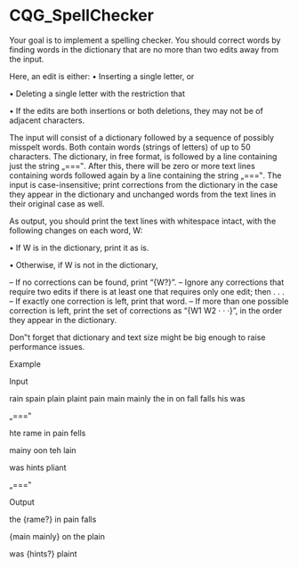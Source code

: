 # CQG_SpellChecker

Your goal is to implement a spelling checker. You should correct words by finding words in the dictionary that are no more than two edits away from the input.

Here, an edit is either:
• Inserting a single letter, or

• Deleting a single letter
with the restriction that

• If the edits are both insertions or both deletions, they may not be of adjacent characters.

The input will consist of a dictionary followed by a sequence of possibly misspelt words. Both contain words (strings of letters) of up to 50 characters. The dictionary, in free format, is followed by a line containing just the string „===‟. After this, there will be zero or more text lines containing words followed again by a line containing the string „===‟. The input is case-insensitive; print corrections from the dictionary in the case they appear in the dictionary and unchanged words from the text lines in their original case as well.

As output, you should print the text lines with whitespace intact, with the following changes on each word, W:

• If W is in the dictionary, print it as is.

• Otherwise, if W is not in the dictionary,

– If no corrections can be found, print “{W?}”.
– Ignore any corrections that require two edits if there is at least one that requires only one edit; then . . .
– If exactly one correction is left, print that word.
– If more than one possible correction is left, print the set of corrections as “{W1 W2 · · ·}”, in the order they appear in the dictionary.

Don‟t forget that dictionary and text size might be big enough to raise performance issues.

Example

Input

rain spain plain plaint pain main mainly
the in on fall falls his was

„===‟

hte rame in pain fells

mainy oon teh lain

was hints pliant

„===‟


Output

the {rame?} in pain falls

{main mainly} on the plain

was {hints?} plaint
